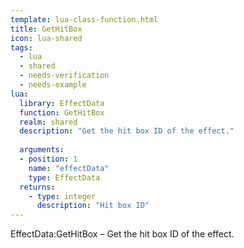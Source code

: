 ```yaml
---
template: lua-class-function.html
title: GetHitBox
icon: lua-shared
tags:
  - lua
  - shared
  - needs-verification
  - needs-example
lua:
  library: EffectData
  function: GetHitBox
  realm: shared
  description: "Get the hit box ID of the effect."
  
  arguments:
  - position: 1
    name: "effectData"
    type: EffectData
  returns:
    - type: integer
      description: "Hit box ID"
---
```


<div class="lua__search__keywords">
EffectData:GetHitBox &#x2013; Get the hit box ID of the effect.
</div>
